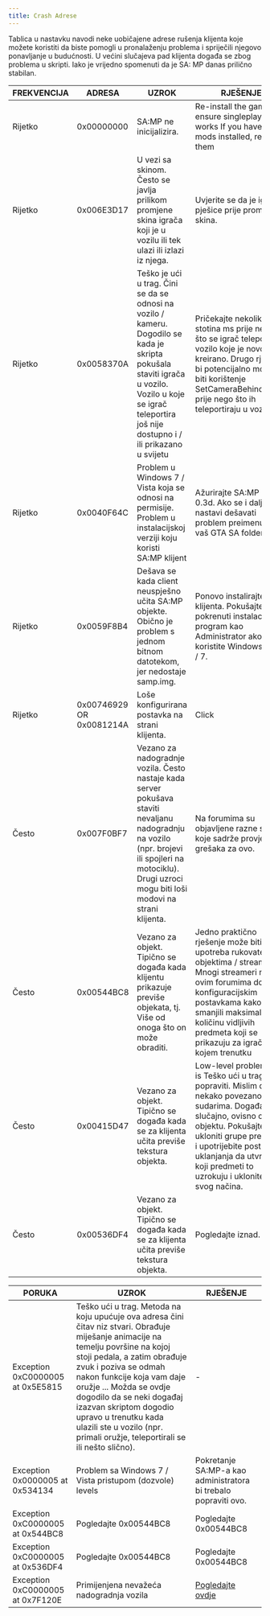 ```yaml
---
title: Crash Adrese
---
```


Tablica u nastavku navodi neke uobičajene adrese rušenja klijenta koje možete koristiti da biste pomogli u pronalaženju problema i spriječili njegovo ponavljanje u budućnosti. U većini slučajeva pad klijenta događa se zbog problema u skripti. Iako je vrijedno spomenuti da je SA: MP danas prilično stabilan.

| FREKVENCIJA | ADRESA                  | UZROK                                                                                                                                                                                                                      | RJEŠENJE                                                                                                                                                                                                                                                                             |
| --------- | ------------------------ | -------------------------------------------------------------------------------------------------------------------------------------------------------------------------------------------------------------------------- | ------------------------------------------------------------------------------------------------------------------------------------------------------------------------------------------------------------------------------------------------------------------------------------ |
| Rijetko      | 0x00000000               | SA:MP ne inicijalizira.                                                                                                                                                                                                 | Re-install the game, ensure singleplayer works If you have any mods installed, remove them                                                                                                                                                                                           |
| Rijetko      | 0x006E3D17               | U vezi sa skinom. Često se javlja prilikom promjene skina igrača koji je u vozilu ili tek ulazi ili izlazi iz njega.                                                                                                     | Uvjerite se da je igrač pješice prije promjene skina.                                                                                                                                                                                                                           |
| Rijetko      | 0x0058370A               | Teško je ući u trag. Čini se da se odnosi na vozilo / kameru. Dogodilo se kada je skripta pokušala staviti igrača u vozilo. Vozilo u koje se igrač teleportira još nije dostupno i / ili prikazano u svijetu | Pričekajte nekoliko stotina ms prije nego što se igrač teleportira u vozilo koje je novo kreirano. Drugo rješenje bi potencijalno moglo biti korištenje SetCameraBehindPlayer prije nego što ih teleportiraju u vozilo. |
| Rijetko      | 0x0040F64C               | Problem u Windows 7 / Vista koja se odnosi na permisije. Problem u instalacijskoj verziji koju koristi SA:MP klijent                                                                                                            | Ažurirajte SA:MP na 0.3d. Ako se i dalje nastavi dešavati problem preimenujte vaš GTA SA folder.                                                                                                                                                                                                                |
| Rijetko      | 0x0059F8B4               | Dešava se kada client neuspješno učita SA:MP objekte. Obično je problem s jednom bitnom datotekom, jer nedostaje samp.img.                                                                                                  | Ponovo instalirajte klijenta. Pokušajte pokrenuti instalacijski program kao Administrator ako koristite Windows Vista / 7.                                                                                                                                                                                        |
| Rijetko      | 0x00746929 OR 0x0081214A | Loše konfigurirana postavka na strani klijenta.                                                                                                                                                                                      | Click                                                                                                                                                                                                                                                                                |
| Često  | 0x007F0BF7               | Vezano za nadogradnje vozila. Često nastaje kada server pokušava staviti nevaljanu nadogradnju na vozilo (npr. brojevi ili spojleri na motociklu). Drugi uzroci mogu biti loši modovi na strani klijenta.                         | Na forumima su objavljene razne skripte koje sadrže provjeru grešaka za ovo.                                                                                                                                                                                      |
| Često  | 0x00544BC8               | Vezano za objekt. Tipično se događa kada klijentu prikazuje previše objekata, tj. Više od onoga što on može obraditi.                                                                                                      | Jedno praktično rješenje može biti upotreba rukovatelja objektima / streamera. Mnogi streameri na ovim forumima dolaze s konfiguracijskim postavkama kako bi smanjili maksimalnu količinu vidljivih predmeta koji se prikazuju za igrač u bilo kojem trenutku                                                            |
| Često  | 0x00415D47               | Vezano za objekt. Tipično se događa kada se za klijenta učita previše tekstura objekta.                                                                                                                                  | Low-level problem that is Teško ući u trag i popraviti. Mislim da je to nekako povezano sa sudarima. Događa se slučajno, ovisno o objektu. Pokušajte ukloniti grupe predmeta i upotrijebite postupak uklanjanja da utvrdite koji predmeti to uzrokuju i uklonite ih iz svog načina. |
| Često  | 0x00536DF4               | Vezano za objekt. Tipično se događa kada se za klijenta učita previše tekstura objekta.                                                                                                                                  | Pogledajte iznad.                                                                                                                                                                                                                                                                           |

| PORUKA                          | UZROK                                                                                                                                                                                                                                                                                                                                                                                                                                               | RJEŠENJE                                         |
| -------------------------------- | --------------------------------------------------------------------------------------------------------------------------------------------------------------------------------------------------------------------------------------------------------------------------------------------------------------------------------------------------------------------------------------------------------------------------------------------------- | ------------------------------------------------ |
| Exception 0xC0000005 at 0x5E5815 | Teško ući u trag. Metoda na koju upućuje ova adresa čini čitav niz stvari. Obrađuje miješanje animacije na temelju površine na kojoj stoji pedala, a zatim obrađuje zvuk i poziva se odmah nakon funkcije koja vam daje oružje ... Možda se ovdje dogodilo da se neki događaj izazvan skriptom dogodio upravo u trenutku kada ulazili ste u vozilo (npr. primali oružje, teleportirali se ili nešto slično). | -                                                |
| Exception 0x0000005 at 0x534134  | Problem sa Windows 7 / Vista pristupom (dozvole) levels                                                                                                                                                                                                                                                                                                                                                                                                          | Pokretanje SA:MP-a kao administratora bi trebalo popraviti ovo. |
| Exception 0xC0000005 at 0x544BC8 | Pogledajte 0x00544BC8                                                                                                                                                                                                                                                                                                                                                                                                                                      | Pogledajte 0x00544BC8                                   |
| Exception 0xC0000005 at 0x536DF4 | Pogledajte 0x00544BC8                                                                                                                                                                                                                                                                                                                                                                                                                                      | Pogledajte 0x00544BC8                                   |
| Exception 0xC0000005 at 0x7F120E | Primijenjena nevažeća nadogradnja vozila                                                                                                                                                                                                                                                                                                                                                                                                                      | [Pogledajte ovdje](CommonIssues)                         |
